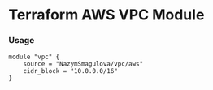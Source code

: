 # Terraform AWS VPC Module

### Usage
```
module "vpc" {
    source = "NazymSmagulova/vpc/aws"
    cidr_block = "10.0.0.0/16"
}
```